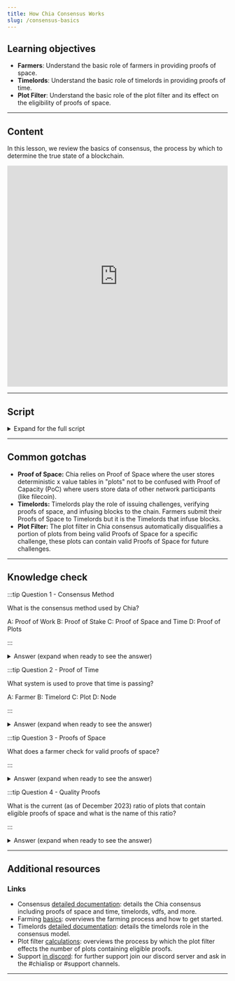 ```yaml
---
title: How Chia Consensus Works
slug: /consensus-basics
---
```


## Learning objectives
- **Farmers**: Understand the basic role of farmers in providing proofs of space.
- **Timelords**: Understand the basic role of timelords in providing proofs of time.
- **Plot Filter**: Understand the basic role of the plot filter and its effect on the eligibility of proofs of space.

---

## Content
In this lesson, we review the basics of consensus, the process by which to determine the true state of a blockchain.

<div class="videoWrapper">
<iframe width="100%" height="504" src="https://www.youtube.com/embed/JJnGAwsJjXQ" frameborder="0" allowfullscreen="allowfullscreen"></iframe>
</div>

---

## Script
<details>

<summary> Expand for the full script </summary>

00:00  
Consensus is the process by which to determine the true state of a blockchain. In short, by randomly selecting which node authorizes a new block, it becomes difficult for a bad actor to inject a false truth to the system.

00:20
With Chia, the consensus method is called Proof of Space and Time. Nodes begin by pre-generating hashes to store on spare disk space, called "plots". While this takes a lot of work, the work is only done once, and the results are stored and referenced continuously. 

00:40
We call these nodes "Farmers".

The Timelord is a program that broadcasts a proof of time to the network to first prove that time has passed since the last challenge, and then to generate a new challenge to distribute to the Farmers. This challenge is what determines the winner of the current block.

01:00
Next, a plot filter is implemented that automatically disqualifies a subset of plots. This further randomizes the winner, and is implemented fairly so each Farmer has the same chance of passing the filter. If the filter is passed, the Farmer will check their plots to find a quality proof of space, 

01:20
and submit it to the chain. If the proof is the highest quality, the Farmer is granted authority to process and add the block to the chain, and rewarded with XCH.

This consensus method maintains trustless security through high-decentralization while remaining energy efficient.

01:40

</details>

---

## Common gotchas

- **Proof of Space:** Chia relies on Proof of Space where the user stores deterministic x value tables in "plots" not to be confused with Proof of Capacity (PoC) where users store data of other network participants (like filecoin).  
- **Timelords:** Timelords play the role of issuing challenges, verifying proofs of space, and infusing blocks to the chain. Farmers submit their Proofs of Space to Timelords but it is the Timelords that infuse blocks. 
- **Plot Filter:** The plot filter in Chia consensus automatically disqualifies a portion of plots from being valid Proofs of Space for a specific challenge, these plots can contain valid Proofs of Space for future challenges.  

---

## Knowledge check

:::tip Question 1 - Consensus Method

What is the consensus method used by Chia?

A: Proof of Work
B: Proof of Stake
C: Proof of Space and Time
D: Proof of Plots

:::

<details>

<summary> Answer (expand when ready to see the answer)  </summary>

C: Proof of Space and Time

</details>

:::tip Question 2 - Proof of Time

What system is used to prove that time is passing?

A: Farmer
B: Timelord
C: Plot
D: Node

:::

<details>

<summary> Answer (expand when ready to see the answer)  </summary>

B: Timelord

</details>

:::tip Question 3 - Proofs of Space

What does a farmer check for valid proofs of space?

:::

<details>

<summary> Answer (expand when ready to see the answer) </summary>

Plots (deterministic x-value tables)

</details>

:::tip Question 4 - Quality Proofs

What is the current (as of December 2023) ratio of plots that contain eligible proofs of space and what is the name of this ratio?

:::

<details>

<summary> Answer (expand when ready to see the answer) </summary>

1/512 , the plot filter.

</details>

---

## Additional resources

### Links

- Consensus [detailed documentation](https://docs.chia.net/consensus-intro): details the Chia consensus including proofs of space and time, timelords, vdfs, and more.  
- Farming [basics](https://docs.chia.net/farming-basics): overviews the farming process and how to get started.  
- Timelords [detailed documentation](https://docs.chia.net/timelord-algorithm): details the timelords role in the consensus model.  
- Plot filter [calculations](https://docs.chia.net/signage-and-infusion-points): overviews the process by which the plot filter effects the number of plots containing eligible proofs.  
- Support [in discord](https://discord.gg/chia): for further support join our discord server and ask in the #chialisp or #support channels.  

--- 
